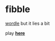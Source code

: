 # fibble
[wordle](https://www.powerlanguage.co.uk/wordle/) but it lies a bit

play [**here**](https://fibble.xyz)

